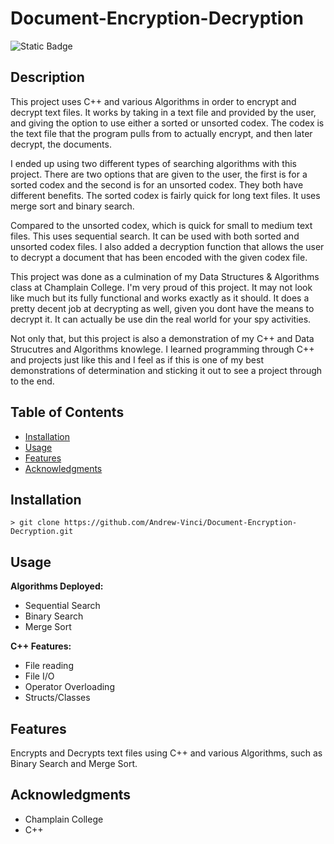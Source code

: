 # Document-Encryption-Decryption

![Static Badge](https://img.shields.io/badge/C%2B%2B-black?logo=c%2B%2B&logoColor=darkgreen)


## Description

This project uses C++ and various Algorithms in order to encrypt and decrypt
text files. It works by taking in a text file and provided by the user, and giving the option
to use either a sorted or unsorted codex. The codex is the text file that the program pulls from 
to actually encrypt, and then later decrypt, the documents.

I ended up using two different types of searching algorithms with this project. There are two options that are given to the user, the first is for a sorted codex and the second is for an unsorted codex. They both have different benefits. The sorted codex is fairly quick for long text files. It uses merge sort and binary search.

Compared to the unsorted codex, which is quick for small to medium text files. This uses sequential search. It can be used with both sorted and unsorted codex files. I also added a decryption function that allows the user to decrypt a document that has been encoded with the given codex file.

This project was done as a culmination of my Data Structures & Algorithms class at Champlain College. I'm very
proud of this project. It may not look like much but its fully functional and works exactly as it should. It does a pretty decent job at decrypting as well, given you dont have the means to decrypt it. It can actually be use din the real world for your spy activities.

Not only that, but this project is also a demonstration of my C++ and Data Strucutres and Algorithms knowlege. I learned programming through C++ and projects just like this and I feel as if this is one of my best demonstrations of determination and sticking it out to see a project through to the end.



## Table of Contents
- [Installation](#installation)
- [Usage](#usage)
- [Features](#features)
- [Acknowledgments](#acknowledgments)

## Installation

`> git clone https://github.com/Andrew-Vinci/Document-Encryption-Decryption.git`

## Usage

**Algorithms Deployed:**
- Sequential Search
- Binary Search
- Merge Sort

**C++ Features:**
- File reading
- File I/O
- Operator Overloading
- Structs/Classes

## Features

Encrypts and Decrypts text files using C++ and various Algorithms, such as Binary Search and Merge Sort.

## Acknowledgments

- Champlain College
- C++

